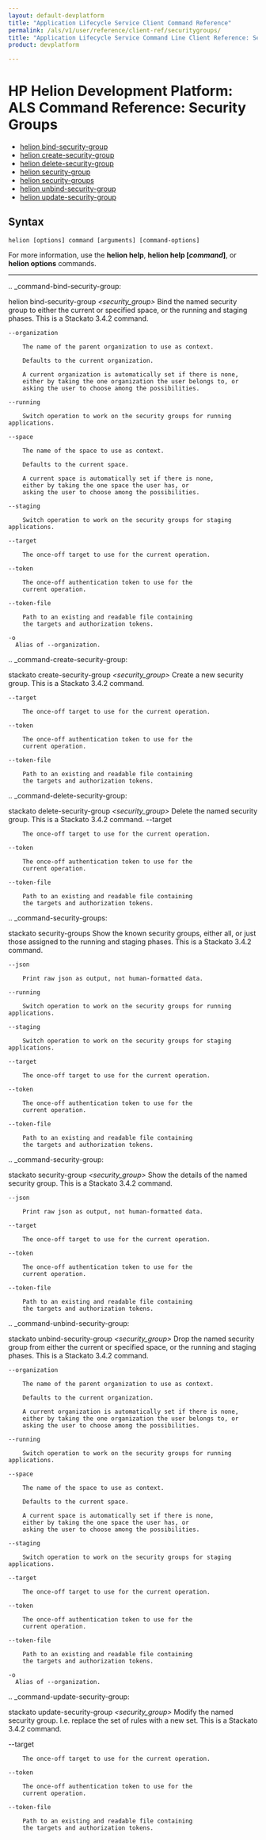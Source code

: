 ```yaml
---
layout: default-devplatform
title: "Application Lifecycle Service Client Command Reference"
permalink: /als/v1/user/reference/client-ref/securitygroups/
title: "Application Lifecycle Service Command Line Client Reference: Security Groups"
product: devplatform

---
```

<!--UNDER REVISION-->

# HP Helion Development Platform: ALS Command Reference: Security Groups

- [helion bind-security-group](#command-bind-security-group)
- [helion create-security-group](#command-create-security-group)
- [helion delete-security-group](#command-delete-security-group)
- [helion security-group](#command-security-group)
- [helion security-groups](#command-security-groups)
- [helion unbind-security-group](#command-unbind-security-group)
- [helion update-security-group](#command-update-security-group)


## Syntax

	helion [options] command [arguments] [command-options]
For more information, use the **helion help**, **helion help [*command*]**, or **helion options** commands.

<hr>

    
.. _command-bind-security-group:
  
  helion bind-security-group  *<security_group>* 
    Bind the named security group to either the current or specified space, or the running and staging phases. This is a Stackato 3.4.2 command.

    --organization
      
	    The name of the parent organization to use as context.

	    Defaults to the current organization.

	    A current organization is automatically set if there is none,
	    either by taking the one organization the user belongs to, or
	    asking the user to choose among the possibilities.
	
    --running
      
		Switch operation to work on the security groups for running applications.
	    
    --space
      
	    The name of the space to use as context.

	    Defaults to the current space.

	    A current space is automatically set if there is none,
	    either by taking the one space the user has, or
	    asking the user to choose among the possibilities.
	
    --staging
      
		Switch operation to work on the security groups for staging applications.
	    
    --target
      
	    The once-off target to use for the current operation.
	
    --token
      
	    The once-off authentication token to use for the
	    current operation.
	
    --token-file
      
	    Path to an existing and readable file containing
	    the targets and authorization tokens.
	
    -o
      Alias of --organization.
    
.. _command-create-security-group:
  
  stackato create-security-group  *<security_group>*  *<rules>* 
    Create a new security group. This is a Stackato 3.4.2 command.

    
    

    --target
      
	    The once-off target to use for the current operation.
	
    --token
      
	    The once-off authentication token to use for the
	    current operation.
	
    --token-file
      
	    Path to an existing and readable file containing
	    the targets and authorization tokens.
	
    
.. _command-delete-security-group:
  
  stackato delete-security-group  *<security_group>* 
    Delete the named security group. This is a Stackato 3.4.2 command.
    --target
      
	    The once-off target to use for the current operation.
	
    --token
      
	    The once-off authentication token to use for the
	    current operation.
	
    --token-file
      
	    Path to an existing and readable file containing
	    the targets and authorization tokens.
	
    
.. _command-security-groups:
  
  stackato security-groups 
    Show the known security groups, either all, or just those assigned to the running and staging phases. This is a Stackato 3.4.2 command.

    --json
      
	    Print raw json as output, not human-formatted data.
	
    --running
      
		Switch operation to work on the security groups for running applications.
	    
    --staging
      
		Switch operation to work on the security groups for staging applications.
	    
    --target
      
	    The once-off target to use for the current operation.
	
    --token
      
	    The once-off authentication token to use for the
	    current operation.
	
    --token-file
      
	    Path to an existing and readable file containing
	    the targets and authorization tokens.
	
    
.. _command-security-group:
  
  stackato security-group  *<security_group>* 
    Show the details of the named security group. This is a Stackato 3.4.2 command.


    --json
      
	    Print raw json as output, not human-formatted data.
	
    --target
      
	    The once-off target to use for the current operation.
	
    --token
      
	    The once-off authentication token to use for the
	    current operation.
	
    --token-file
      
	    Path to an existing and readable file containing
	    the targets and authorization tokens.
	
    
.. _command-unbind-security-group:
  
  stackato unbind-security-group  *<security_group>* 
    Drop the named security group from either the current or specified space, or the running and staging phases. This is a Stackato 3.4.2 command.

    --organization
      
	    The name of the parent organization to use as context.

	    Defaults to the current organization.

	    A current organization is automatically set if there is none,
	    either by taking the one organization the user belongs to, or
	    asking the user to choose among the possibilities.
	
    --running
      
		Switch operation to work on the security groups for running applications.
	    
    --space
      
	    The name of the space to use as context.

	    Defaults to the current space.

	    A current space is automatically set if there is none,
	    either by taking the one space the user has, or
	    asking the user to choose among the possibilities.
	
    --staging
      
		Switch operation to work on the security groups for staging applications.
	    
    --target
      
	    The once-off target to use for the current operation.
	
    --token
      
	    The once-off authentication token to use for the
	    current operation.
	
    --token-file
      
	    Path to an existing and readable file containing
	    the targets and authorization tokens.
	
    -o
      Alias of --organization.
    
.. _command-update-security-group:
  
  stackato update-security-group  *<security_group>*  *<rules>* 
    Modify the named security group. I.e. replace the set of rules with a new set. This is a Stackato 3.4.2 command.

   --target
      
	    The once-off target to use for the current operation.
	
    --token
      
	    The once-off authentication token to use for the
	    current operation.
	
    --token-file
      
	    Path to an existing and readable file containing
	    the targets and authorization tokens.
	


